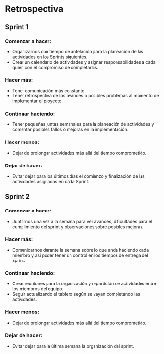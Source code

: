 <h1>Retrospectiva</h1>

<h2>Sprint 1</h2>

<h3>Comenzar a hacer:</h3>
<ul>
    <li>Organizarnos con tiempo de antelación para la planeación de las actividades en los Sprints siguientes.</li>
    <li>Crear un calendario de actividades y asignar responsabilidades a cada quien con el compromiso de completarlas.</li>
</ul>

<h3>Hacer más:</h3>
  <ul>  
    <li>Tener comunicación más constante.</li>
    <li>Tener retrospectiva de los avances o posibles problemas al momento de implementar el proyecto.</li>
</ul>

<h3>Continuar haciendo:</h3>
<ul>
  <li>Tener pequeñas juntas semanales para la planeación de actividades y comentar posibles fallos o mejoras en la implementación.</li>
</ul>

<h3>Hacer menos:</h3>
<ul>
    <li>Dejar de prolongar actividades más allá del tiempo comprometido.</li>
</ul>

<h3>Dejar de hacer:</h3>
<ul>
    <li>Evitar dejar para los últimos días el comienzo y finalización de las actividades asignadas en cada Sprint.</li>
</ul>

<h2>Sprint 2</h2>

<h3>Comenzar a hacer:</h3>
<ul>
    <li>Juntarnos una vez a la semana para ver avances, dificultades para el cumplimiento del sprint y observaciones sobre posibles mejoras.</li>
</ul>

<h3>Hacer más:</h3>
  <ul>  
    <li>Comunicarnos durante la semana sobre lo que anda haciendo cada miembro y así poder tener un control en los tiempos de entrega del sprint.</li>
</ul>

<h3>Continuar haciendo:</h3>
<ul>
  <li>Crear reuniones para la organización y repartición de actividades entre los miembros del equipo.</li>
  <li>Seguir actualizando el tablero según se vayan completando las actividades.</li>
</ul>

<h3>Hacer menos:</h3>
<ul>
    <li>Dejar de prolongar actividades más allá del tiempo comprometido.</li>
</ul>

<h3>Dejar de hacer:</h3>
<ul>
    <li>Evitar dejar para la última semana la organización del sprint.</li>
</ul>